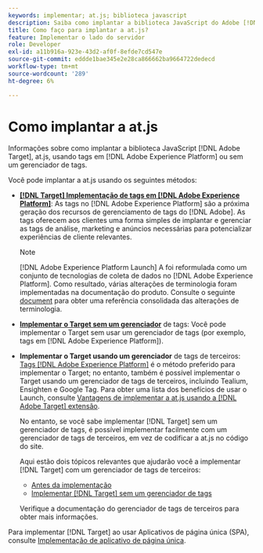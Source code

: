 ```yaml
---
keywords: implementar; at.js; biblioteca javascript
description: Saiba como implantar a biblioteca JavaScript do Adobe [!DNL Target] at.js usando tags no Adobe Experience Platform ou sem um gerenciador de tags.
title: Como faço para implantar a at.js?
feature: Implementar o lado do servidor
role: Developer
exl-id: a11b916a-923e-43d2-af0f-8efde7cd547e
source-git-commit: eddde1bae345e2e28ca866662ba9664722dedecd
workflow-type: tm+mt
source-wordcount: '289'
ht-degree: 6%

---
```


# Como implantar a at.js

Informações sobre como implantar a biblioteca JavaScript [!DNL Adobe Target], at.js, usando tags em [!DNL Adobe Experience Platform] ou sem um gerenciador de tags.

Você pode implantar a at.js usando os seguintes métodos:

* **[ [!DNL Target] Implementação de tags em [!DNL Adobe Experience Platform]](/help/c-implementing-target/c-implementing-target-for-client-side-web/how-to-deployatjs/cmp-implementing-target-using-adobe-launch.md)**: As tags no  [!DNL Adobe Experience Platform] são a próxima geração dos recursos de gerenciamento de tags do  [!DNL Adobe]. As tags oferecem aos clientes uma forma simples de implantar e gerenciar as tags de análise, marketing e anúncios necessárias para potencializar experiências de cliente relevantes.

   >[!NOTE]
   >
   >[!DNL Adobe Experience Platform Launch] A foi reformulada como um conjunto de tecnologias de coleta de dados no  [!DNL Adobe Experience Platform]. Como resultado, várias alterações de terminologia foram implementadas na documentação do produto. Consulte o seguinte [document](https://experienceleague.adobe.com/docs/experience-platform/tags/term-updates.html?lang=en) para obter uma referência consolidada das alterações de terminologia.

* **[Implementar o Target sem um gerenciador](/help/c-implementing-target/c-implementing-target-for-client-side-web/how-to-deployatjs/implementing-target-without-a-tag-manager.md)** de tags: Você pode implementar o Target sem usar um gerenciador de tags (por exemplo, tags em  [!DNL Adobe Experience Platform]).
* **Implementar o Target usando um gerenciador** de tags de terceiros:  [Tags  [!DNL Adobe Experience Platform]](/help/c-implementing-target/c-implementing-target-for-client-side-web/how-to-deployatjs/cmp-implementing-target-using-adobe-launch.md) é o método preferido para implementar o Target; no entanto, também é possível implementar o Target usando um gerenciador de tags de terceiros, incluindo Tealium, Ensighten e Google Tag. Para obter uma lista dos benefícios de usar o Launch, consulte [Vantagens de implementar a at.js usando a [!DNL Adobe Target] extensão](/help/c-implementing-target/c-implementing-target-for-client-side-web/how-to-deployatjs/cmp-implementing-target-using-adobe-launch.md#section_48B3F938B6F8491DAF798E0DB54EF304).

   No entanto, se você sabe implementar [!DNL Target] sem um gerenciador de tags, é possível implementar facilmente com um gerenciador de tags de terceiros, em vez de codificar a at.js no código do site.

   Aqui estão dois tópicos relevantes que ajudarão você a implementar [!DNL Target] com um gerenciador de tags de terceiros:

   * [Antes da implementação](/help/c-implementing-target/c-considerations-before-you-implement-target/considerations-before-you-implement-target.md)
   * [Implementar [!DNL Target] sem um gerenciador de tags](/help/c-implementing-target/c-implementing-target-for-client-side-web/how-to-deployatjs/implementing-target-without-a-tag-manager.md)

   Verifique a documentação do gerenciador de tags de terceiros para obter mais informações.

Para implementar [!DNL Target] ao usar Aplicativos de página única (SPA), consulte [Implementação de aplicativo de página única](/help/c-implementing-target/c-implementing-target-for-client-side-web/how-to-deployatjs/target-atjs-single-page-application.md).
